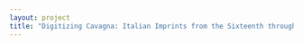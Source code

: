 ```yaml
--- 
layout: project 
title: "Digitizing Cavagna: Italian Imprints from the Sixteenth through the Nineteenth Centuries" 
---
```



